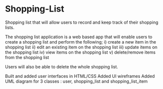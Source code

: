 # Shopping-List
Shopping list that will allow users to record and keep track of their shopping lists.

The shopping list application is a web based app that will enable users to create a shopping list and perform the following;
i) create a new item in the shopping list
ii) edit an existing item on the shopping list
iii) update items on the shopping list
iv) view items on the shopping list
v) delete/remove items from the shopping list

Users will also be able to delete the whole shopping list. 

Built and added user interfaces in HTML/CSS
Added UI wireframes
Added UML diagram for 3 classes : user, shopping_list and shopping_list_item
